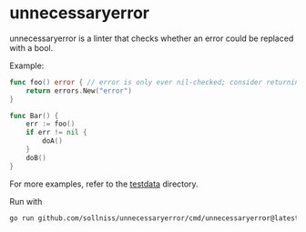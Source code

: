 # unnecessaryerror
unnecessaryerror is a linter that checks whether an error could be replaced with a bool.

Example:

```go
func foo() error { // error is only ever nil-checked; consider returning a bool instead
	return errors.New("error")
}

func Bar() {
	err := foo()
	if err != nil {
		doA()
	}
	doB()
}
```

For more examples, refer to the [testdata](https://github.com/sollniss/unnecessaryerror/blob/main/analyzer/testdata/src/a/a.go) directory.

Run with
```sh
go run github.com/sollniss/unnecessaryerror/cmd/unnecessaryerror@latest ./...
```

